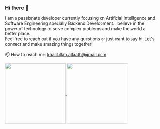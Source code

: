 ### Hi there 👋


I am a passionate developer currently focusing on Artificial Intelligence and Software Engineering specially Backend Development. I believe in the power of technology to solve complex problems and make the world a better place. <br>
Feel free to reach out if you have any questions or just want to say hi. Let's connect and make amazing things together! <br>
<br>
📫 How to reach me: khalilullah.alfaath@gmail.com

<a href="https://github-readme-stats-11km-git-master-khalilullahalfaath.vercel.app/">
  <img height=200 align="center" src="https://github-readme-stats-11km-git-master-khalilullahalfaath.vercel.app/" />
</a>
<a href="https://github-readme-stats-11km-git-master-khalilullahalfaath.vercel.app/">
  <img height=200 align="center" src="(https://github-readme-stats.vercel.app/api/top-langs/?username=khalilullahalfaath&layout=compact&langs_count=7&size_weight=0.5&count_weight=0.5" />
</a>
